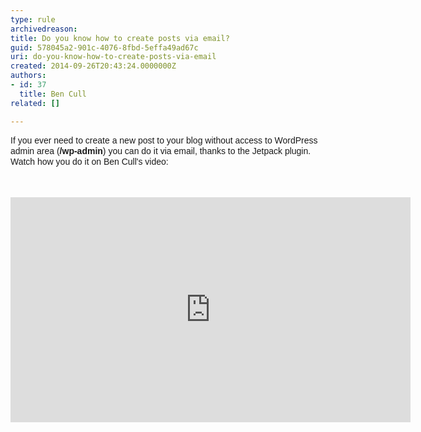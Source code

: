 ```yaml
---
type: rule
archivedreason: 
title: Do you know how to create posts via email?
guid: 578045a2-901c-4076-8fbd-5effa49ad67c
uri: do-you-know-how-to-create-posts-via-email
created: 2014-09-26T20:43:24.0000000Z
authors:
- id: 37
  title: Ben Cull
related: []

---
```



<p><span style="font-family&#58;arial, sans-serif;line-height&#58;17px;">If you ever need to create a new post to your blog without access to&#160;WordPress admin&#160;area<b>&#160;</b>(<b>/wp-admin</b>)<b>&#160;</b>y<b></b>ou can do it via email, t<b></b>hanks to the Jetpack plugin.​ Watch how you do it on Ben Cull's video&#58;</span></p>
<br><excerpt class='endintro'></excerpt><br>
<div class="ms-rtestate-read ms-rte-embedcode ms-rte-embedil ms-rtestate-notify"><iframe width="640" height="360" src="https&#58;//www.youtube.com/embed/n9PlO826StQ" frameborder="0"></iframe>&#160;</div><p>​​​<br></p>


